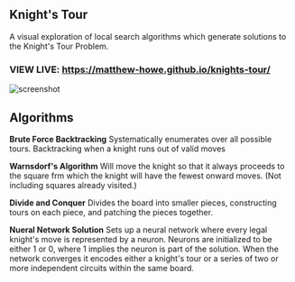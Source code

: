 ## Knight's Tour

A visual exploration of local search algorithms which generate solutions to the Knight's Tour Problem.

### VIEW LIVE: https://matthew-howe.github.io/knights-tour/

![screenshot](https://i.gyazo.com/95d962a1c73b8480d1002afce2b6f95a.png)


## Algorithms
**Brute Force Backtracking**
  Systematically enumerates over all possible tours. Backtracking when a knight runs out of valid moves

**Warnsdorf's Algorithm**
  Will move the knight so that it always proceeds to the square frm which the knight will have the fewest onward moves. (Not including squares already visited.)

**Divide and Conquer**
  Divides the board into smaller pieces, constructing tours on each piece, and patching the pieces together.

**Nueral Network Solution**
  Sets up a neural network where every legal knight's move is represented by a neuron. Neurons are initialized to be either 1 or 0, where 1 implies the neuron is part of the solution. When the network converges it encodes either a knight's tour or a series of two or more independent circuits within the same board.
